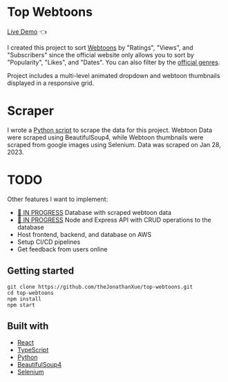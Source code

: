 # Top Webtoons

[Live Demo](https://thejonathanxue.github.io/top-webtoons/) :point_left:

I created this project to sort [Webtoons](https://www.webtoons.com/en/) by "Ratings", "Views", and "Subscribers" since the official website only allows you to sort by "Popularity", "Likes", and "Dates". You can also filter by the [official genres](https://www.webtoons.com/en/genre#).

Project includes a multi-level animated dropdown and webtoon thumbnails displayed in a responsive grid.

# Scraper

I wrote a [Python script](https://github.com/theJonathanXue/webtoon-rating-scraper) to scrape the data for this project. Webtoon Data were scraped using BeautifulSoup4, while Webtoon thumbnails were scraped from google images using Selenium. Data was scraped on Jan 28, 2023.

# TODO
Other features I want to implement:
- [🚧 IN PROGRESS](https://github.com/theJonathanXue/webtoon-mysql-database) Database with scraped webtoon data
- [🚧 IN PROGRESS](https://github.com/theJonathanXue/webtoon-api) Node and Express API with CRUD operations to the database 
- Host frontend, backend, and database on AWS
- Setup CI/CD pipelines
- Get feedback from users online

## Getting started

```
git clone https://github.com/theJonathanXue/top-webtoons.git
cd top-webtoons
npm install
npm start
```

## Built with

- [React](https://reactjs.org/)
- [TypeScript](https://www.typescriptlang.org/)
- [Python](https://www.python.org/)
- [BeautifulSoup4](https://pypi.org/project/beautifulsoup4/)
- [Selenium](https://www.selenium.dev/)
